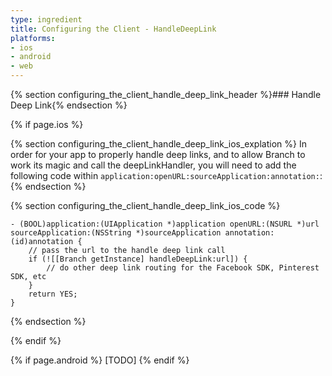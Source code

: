```yaml
---
type: ingredient
title: Configuring the Client - HandleDeepLink
platforms:
- ios
- android
- web
---
```


{% section configuring_the_client_handle_deep_link_header %}### Handle Deep Link{% endsection %}

<!---    iOS -->
{% if page.ios %}

<!---       iOS explanation -->
{% section configuring_the_client_handle_deep_link_ios_explation %}
In order for your app to properly handle deep links, and to allow Branch to work its magic and call the deepLinkHandler, you will need to add the following code within `application:openURL:sourceApplication:annotation:`:
{% endsection %}
<!---       /iOS explanation -->


<!---       iOS code -->
{% section configuring_the_client_handle_deep_link_ios_code %}
~~~ objc
- (BOOL)application:(UIApplication *)application openURL:(NSURL *)url sourceApplication:(NSString *)sourceApplication annotation:(id)annotation {
	// pass the url to the handle deep link call
	if (![[Branch getInstance] handleDeepLink:url]) {
		// do other deep link routing for the Facebook SDK, Pinterest SDK, etc
	}
    return YES;
}
~~~
{% endsection %}
<!---       /iOS code -->

{% endif %}
<!---    /iOS -->

{% if page.android %}
[TODO]
{% endif %}

